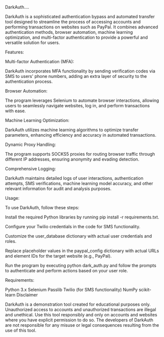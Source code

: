 DarkAuth....


DarkAuth is a sophisticated authentication bypass and automated transfer tool designed to streamline the process of accessing accounts and performing transactions on websites such as PayPal. It combines advanced authentication methods, browser automation, machine learning optimization, and multi-factor authentication to provide a powerful and versatile solution for users.

Features:

Multi-factor Authentication (MFA):

DarkAuth incorporates MFA functionality by sending verification codes via SMS to users' phone numbers, adding an extra layer of security to the authentication process.

Browser Automation:

The program leverages Selenium to automate browser interactions, allowing users to seamlessly navigate websites, log in, and perform transactions with ease.

Machine Learning Optimization:

DarkAuth utilizes machine learning algorithms to optimize transfer parameters, enhancing efficiency and accuracy in automated transactions.

Dynamic Proxy Handling:

The program supports SOCKS5 proxies for routing browser traffic through different IP addresses, ensuring anonymity and evading detection.

Comprehensive Logging:

DarkAuth maintains detailed logs of user interactions, authentication attempts, SMS verifications, machine learning model accuracy, and other relevant information for audit and analysis purposes.

Usage:

To use DarkAuth, follow these steps:


Install the required Python libraries by running pip install -r requirements.txt.

Configure your Twilio credentials in the code for SMS functionality.

Customize the user_database dictionary with actual user credentials and roles.

Replace placeholder values in the paypal_config dictionary with actual URLs and element IDs for the target website (e.g., PayPal).

Run the program by executing python dark_auth.py and follow the prompts to authenticate and perform actions based on your user role.

Requirements:

Python 3.x
Selenium
Passlib
Twilio (for SMS functionality)
NumPy
scikit-learn
Disclaimer

DarkAuth is a demonstration tool created for educational purposes only. Unauthorized access to accounts and unauthorized transactions are illegal and unethical. Use this tool responsibly and only on accounts and websites where you have explicit permission to do so. The developers of DarkAuth are not responsible for any misuse or legal consequences resulting from the use of this tool.
